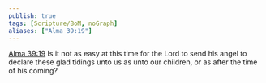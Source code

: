 ```yaml
---
publish: true
tags: [Scripture/BoM, noGraph]
aliases: ["Alma 39:19"]
---
```

[Alma 39:19](https://churchofjesuschrist.org/study/scriptures/bofm/alma/39?lang=eng&id=p19#p19) Is it not as easy at this time for the Lord to send his angel to declare these glad tidings unto us as unto our children, or as after the time of his coming?




